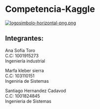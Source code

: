 # Competencia-Kaggle

[![logosimbolo-horizontal-png.png](https://i.postimg.cc/Ss55BC3C/logosimbolo-horizontal-png.png)](https://postimg.cc/qhsjnhkv)

## Integrantes:



Ana Sofía Toro <br/> 
C.C: 1001915273 <br/> 
Ingeniería industrial 



Marfa kleber sierra <br/> 
C.C: 103110151 <br/> 
Ingeniria de Sistemas



Santiago Hernandez Cadavod <br/> 
C.C: 1001824845 <br/> 
Ingenieria de Sistemas
